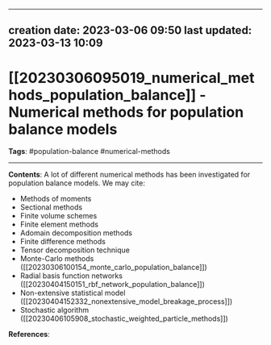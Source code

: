 
---
creation date: 2023-03-06 09:50
last updated: 2023-03-13 10:09
---
# [[20230306095019_numerical_methods_population_balance]] - Numerical methods for population balance models

__Tags__: #population-balance #numerical-methods

---
__Contents__: A lot of different numerical methods has been investigated for population balance models. We may cite:
* Methods of moments
* Sectional methods
* Finite volume schemes
* Finite element methods
* Adomain decomposition methods
* Finite difference methods
* Tensor decomposition technique
* Monte-Carlo methods ([[20230306100154_monte_carlo_population_balance]])
* Radial basis function networks ([[20230404150151_rbf_network_population_balance]])
* Non-extensive statistical model ([[20230404152332_nonextensive_model_breakage_process]])
* Stochastic algorithm ([[20230406105908_stochastic_weighted_particle_methods]])

__References__:




